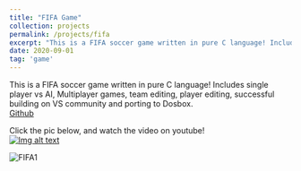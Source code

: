 ```yaml
---
title: "FIFA Game"
collection: projects
permalink: /projects/fifa
excerpt: "This is a FIFA soccer game written in pure C language! Includes single player vs AI, Multiplayer games, team editing, player editing, successful building on VS community and porting to Dosbox.[video](https://www.youtube.com/watch?v=2zyvW4dYbXc)<br/><img src='/images/FIFA1.png'>"
date: 2020-09-01
tag: 'game'
---
```


This is a FIFA soccer game written in pure C language! Includes single player vs AI, Multiplayer games, team editing, player editing, successful building on VS community and porting to Dosbox.   
[Github](https://github.com/jinjinhe2001/FIFApro)

Click the pic below, and watch the video on youtube!     
[![Img alt text](https://img.youtube.com/vi/2zyvW4dYbXc/0.jpg)](https://www.youtube.com/watch?v=2zyvW4dYbXc)

![FIFA1](http://jinjinhe2001.github.io/images/FIFA1.png)

